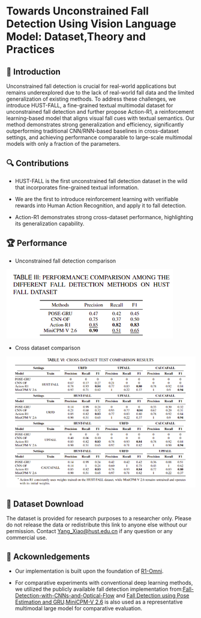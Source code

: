 # Towards Unconstrained Fall Detection Using Vision Language Model: Dataset,Theory and Practices

## 📖 Introduction
Unconstrained fall detection is crucial for real-world applications but remains underexplored due to the lack of real-world fall data and the limited generalization of existing methods. To address these challenges, we introduce HUST-FALL, a fine-grained textual multimodal dataset for unconstrained fall detection and  further propose Action-R1, a reinforcement learning-based model that aligns visual fall cues with textual semantics. Our method demonstrates strong generalization and efficiency, significantly outperforming traditional CNN/RNN-based baselines in cross-dataset settings, and achieving performance comparable to large-scale multimodal models with only a fraction of the parameters. 

## 🔍 Contributions
- HUST-FALL is the first unconstrained fall detection dataset in the wild that incorporates fine-grained textual information.

- We are the first to introduce reinforcement learning with verifiable rewards into Human Action Recognition, and apply it to fall detection.

- Action-R1 demonstrates strong cross-dataset performance, highlighting its generalization capability.

## 🏆 Performance
- Unconstrained fall detection comparison

![alt text](images/unconstrain_result.png)
- Cross dataset comparison

![alt text](images/cross_result.png)


## 🔮 Dataset Download
The dataset is provided for research purposes to a researcher only. Please do not release the data or redistribute this link to anyone else without our permission. Contact Yang_Xiao@hust.edu.cn if any question or any commercial use.

## 🌸 Ackownledgements
- Our implementation is built upon the foundation of [R1-Omni](https://github.com/HumanMLLM/R1-Omni).

- For comparative experiments with conventional deep learning methods, we utilized the publicly available  fall detection implementation from:[Fall-Detection-with-CNNs-and-Optical-Flow](https://github.com/AdrianNunez/Fall-Detection-with-CNNs-and-Optical-Flow) and [Fall Detection using Pose Estimation and GRU](https://github.com/Erik172/fall-detection-deep-learning).[MiniCPM-V 2.6](https://github.com/OpenBMB/MiniCPM-o) is also used as a representative multimodal large model for comparative evaluation.

